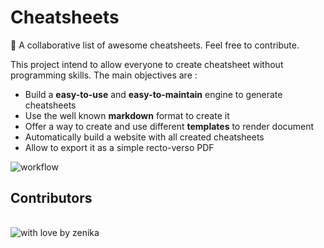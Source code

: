 <!-- ALL-CONTRIBUTORS-BADGE:START - Do not remove or modify this section -->
<!-- ALL-CONTRIBUTORS-BADGE:END -->

# Cheatsheets

🤩 A collaborative list of awesome cheatsheets. Feel free to contribute.

This project intend to allow everyone to create cheatsheet without programming skills.
The main objectives are :

 - Build a **easy-to-use** and **easy-to-maintain** engine to generate cheatsheets
 - Use the well known **markdown** format to create it
 - Offer a way to create and use different **templates** to render document
 - Automatically build a website with all created cheatsheets
 - Allow to export it as a simple recto-verso PDF

![workflow](https://github.com/zenika-open-source/cheatsheets/blob/main/workflow.png?raw=true)

## Contributors

<!-- ALL-CONTRIBUTORS-LIST:START - Do not remove or modify this section -->
<!-- prettier-ignore-start -->
<!-- markdownlint-disable -->
<table>
</table>
<!-- markdownlint-restore -->
<!-- prettier-ignore-end -->
<!-- ALL-CONTRIBUTORS-LIST:END -->

![with love by zenika](https://img.shields.io/badge/With%20%E2%9D%A4%EF%B8%8F%20by-Zenika-b51432.svg?link=https://oss.zenika.com)
